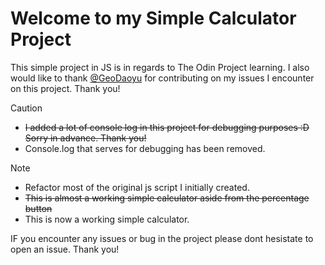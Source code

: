 # Welcome to my Simple Calculator Project

This simple project in JS is in regards to The Odin Project learning. 
I also would like to thank [@GeoDaoyu](https://github.com/GeoDaoyu) for contributing on my issues I encounter on this project. Thank you!

> [!CAUTION]
> 
* ~~I added a lot of console log in this project for debugging purposes :D Sorry in advance. Thank you!~~
* Console.log that serves for debugging has been removed.

> [!NOTE]
> 
* Refactor most of the original js script I initially created.
* ~~This is almost a working simple calculator aside from the percentage button~~
* This is now a working simple calculator.

IF you encounter any issues or bug in the project please dont hesistate to open an issue. Thank you!
